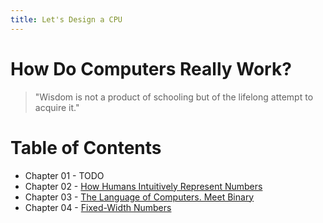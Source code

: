 ```yaml
---
title: Let's Design a CPU
---
```


# How Do Computers Really Work?

> "Wisdom is not a product of schooling but of the lifelong attempt to acquire it."

# Table of Contents
* Chapter 01 - TODO
* Chapter 02 - [How Humans Intuitively Represent Numbers](/cpu_tutorial/parts/part2.html)
* Chapter 03 - [The Language of Computers. Meet Binary](/cpu_tutorial/parts/part3.html)
* Chapter 04 - [Fixed-Width Numbers](/cpu_tutorial/parts/part4.html)
